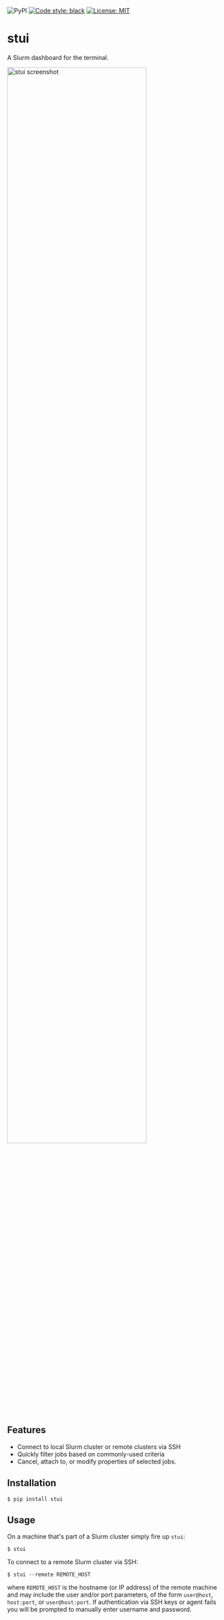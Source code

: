 ![PyPI](https://img.shields.io/pypi/v/stui)
[![Code style: black](https://img.shields.io/badge/code%20style-black-000000.svg)](https://github.com/psf/black)
[![License: MIT](https://img.shields.io/badge/License-MIT-green.svg)](https://opensource.org/licenses/MIT)

# stui
A Slurm dashboard for the terminal.

<img src="https://mil.ad/assets/stui_screenshot.png" alt="stui screenshot" width="80%"/>

## Features
* Connect to local Slurm cluster or remote clusters via SSH
* Quickly filter jobs based on commonly-used criteria
* Cancel, attach to, or modify properties of selected jobs.

## Installation

```shell
$ pip install stui
```

## Usage

On a machine that's part of a Slurm cluster simply fire up `stui`:

```shell
$ stui
```

To connect to a remote Slurm cluster via SSH:

```shell
$ stui --remote REMOTE_HOST
```

where `REMOTE_HOST` is the hostname (or IP address) of the remote machine and may include the user and/or port parameters, of the form `user@host`, `host:port`, or `user@host:port`. If authentication via SSH keys or agent fails you will be prompted to manually enter username and password.
